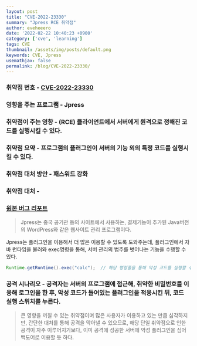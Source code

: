 ```yaml
---
layout: post
title: "CVE-2022-23330"
summary: "Jpress RCE 취약점"
author: eveheeero
date: '2022-02-22 10:40:23 +0900'
category: ['cve', 'learning']
tags: CVE
thumbnail: /assets/img/posts/default.png
keywords: CVE, Jpress
usemathjax: false
permalink: /blog/CVE-2022-23330/
---
```



### 취약점 번호 - [CVE-2022-23330](https://cve.mitre.org/cgi-bin/cvename.cgi?name=CVE-2022-23330)

### 영향을 주는 프로그램 - Jpress
### 취약점이 주는 영향 - (RCE) 클라이언트에서 서버에게 원격으로 정해진 코드를 실행시킬 수 있다.

### 취약점 요약 - 프로그램의 플러그인이 서버의 기능 외의 특정 코드를 실행시킬 수 있다.

### 취약점 대처 방안 - 패스워드 강화
### 취약점 대처 - 

### [원본 버그 리포트](https://gitee.com/JPressProjects/jpress/issues/I4QZZ8)

> Jpress는 중국 공기관 등의 사이트에서 사용하는, 결제기능이 추가된 Java버전의 WordPress와 같은 웹사이트 관리 프로그램이다.

Jpress는 플러그인을 이용해서 더 많은 이용할 수 있도록 도와주는데, 플러그인에서 자바 런타임을 불러와 exec명령을 통해, 서버 관리의 범주를 벗어나는 기능을 수행할 수 있다.

```java
Runtime.getRuntime().exec("calc");  // 해당 명령줄을 통해 악성 코드를 실행할 수 있다.
```

### 공격 시나리오 - 공격자는 서버의 프로그램에 접근해, 취약한 비밀번호를 이용해 로그인을 한 후, 악성 코드가 들어있는 플러그인을 적용시킨 뒤, 코드 실행 스위치를 누른다.

> 큰 영향을 끼칠 수 있는 취약점이며 많은 사용자가 이용하고 있는 만큼 심각하지만, 간단한 대처를 통해 공격을 막아낼 수 있으므로, 해당 단일 취약점으로 인한 공격이 자주 이루어지기보다, 이미 공격에 성공한 서버에 악성 플러그인을 심어 백도어로 이용할 듯 하다.
